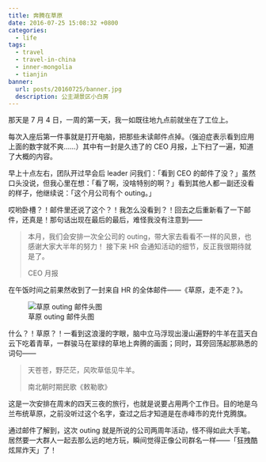 ```yaml
---
title: 奔腾在草原
date: 2016-07-25 15:08:32 +0800
categories:
  - life
tags:
  - travel
  - travel-in-china
  - inner-mongolia
  - tianjin
banner:
  url: posts/20160725/banner.jpg
  description: 公主湖景区小白房
---
```


那天是 7 月 4 日，一周的第一天，我一如既往地九点前就坐在了工位上。

每次入座后第一件事就是打开电脑，把那些未读邮件点掉。（强迫症表示看到应用上面的数字就不爽……）其中有一封是久违了的 CEO 月报，上下扫了一遍，知道了大概的内容。

早上十点左右，团队开过早会后 leader 问我们：「看到 CEO 的邮件了没？」虽然口头没说，但我心里在想：「看了啊，没啥特别的啊？」看到其他人都一副还没看的样子，他继续说：「这个月公司有个 outing。」

哎哟卧槽？！邮件里还说了这个？！我怎么没看到？！回去之后重新看了一下邮件，还真是！那句话出现在最后的最后，难怪我没有注意到——

<blockquote>
  <p>本月，我们会安排一次全公司的 outing，带大家去看看不一样的风景，也感谢大家大半年的努力！
接下来 HR 会通知活动的细节，反正我很期待就是了。</p>
  <footer>CEO 月报</footer>
</blockquote>

在午饭时间之前果然收到了一封来自 HR 的全体邮件——《草原，走不走？》。

<figure>
  <img src="{{ 'posts/20160725/header-of-mail' | asset_path }}" alt="草原 outing 邮件头图">
  <figcaption>草原 outing 邮件头图</figcaption>
</figure>

什么？！草原？！一看到这浪漫的字眼，脑中立马浮现出漫山遍野的牛羊在蓝天白云下吃着青草，一群骏马在翠绿的草地上奔腾的画面；同时，耳旁回荡起那熟悉的词句——

<blockquote>
  <p>天苍苍，野茫茫，风吹草低见牛羊。</p>
  <footer>南北朝时期民歌《敕勒歌》</footer>
</blockquote>

这是一次安排在周末的四天三夜的旅行，也就是说要占用两个工作日。目的地是乌兰布统草原，之前没听过这个名字，查过之后才知道是在赤峰市的克什克腾旗。

通过邮件了解到，这次 outing 就是所说的公司两周年活动，怪不得如此大手笔。居然要一大群人一起去那么远的地方玩，瞬间觉得正像公司群名一样——「狂拽酷炫屌炸天」了！
